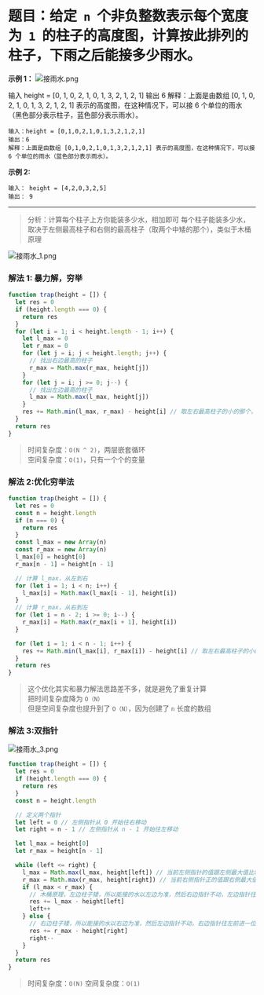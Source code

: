 # 题目：给定  `n`  个非负整数表示每个宽度为  `1`  的柱子的高度图，计算按此排列的柱子，下雨之后能接多少雨水。

**示例 1：**
![接雨水.png](https://p1-juejin.byteimg.com/tos-cn-i-k3u1fbpfcp/504e7aae41a24cc0b5d40c995b980863~tplv-k3u1fbpfcp-watermark.image?)

输入 height = [0, 1, 0, 2, 1, 0, 1, 3, 2, 1, 2, 1]
输出 6
解释：上面是由数组 [0, 1, 0, 2, 1, 0, 1, 3, 2, 1, 2, 1] 表示的高度图，在这种情况下，可以接 6 个单位的雨水（黑色部分表示柱子，蓝色部分表示雨水）。

```
输入：height = [0,1,0,2,1,0,1,3,2,1,2,1]
输出：6
解释：上面是由数组 [0,1,0,2,1,0,1,3,2,1,2,1] 表示的高度图，在这种情况下，可以接 6 个单位的雨水（蓝色部分表示雨水）。
```

**示例 2:**

```
输入： height = [4,2,0,3,2,5]
输出： 9
```

---

> 分析：计算每个柱子上方你能装多少水，相加即可
> 每个柱子能装多少水，取决于左侧最高柱子和右侧的最高柱子（取两个中矮的那个），类似于木桶原理

![接雨水_1.png](https://p1-juejin.byteimg.com/tos-cn-i-k3u1fbpfcp/35f2a87e4f6d4559b0616227820341b5~tplv-k3u1fbpfcp-watermark.image?)

### **解法 1: 暴力解，穷举**

```js
function trap(height = []) {
  let res = 0
  if (height.length === 0) {
    return res
  }
  for (let i = 1; i < height.length - 1; i++) {
    let l_max = 0
    let r_max = 0
    for (let j = i; j < height.length; j++) {
      // 找出右边最高的柱子
      r_max = Math.max(r_max, height[j])
    }
    for (let j = i; j >= 0; j--) {
      // 找出左边最高的柱子
      l_max = Math.max(l_max, height[j])
    }
    res += Math.min(l_max, r_max) - height[i] // 取左右最高柱子的小的那个，减去自己的高度
  }
  return res
}
```

> 时间复杂度：`O(N ^ 2)`，两层嵌套循环  
> 空间复杂度：`O(1)`，只有一个个的变量

### **解法 2:优化穷举法**

```js
function trap(height = []) {
  let res = 0
  const n = height.length
  if (n === 0) {
    return res
  }
  const l_max = new Array(n)
  const r_max = new Array(n)
  l_max[0] = height[0]
  r_max[n - 1] = height[n - 1]

  // 计算 l_max，从左到右
  for (let i = 1; i < n; i++) {
    l_max[i] = Math.max(l_max[i - 1], height[i])
  }
  // 计算 r_max，从右到左
  for (let i = n - 2; i >= 0; i--) {
    r_max[i] = Math.max(r_max[i + 1], height[i])
  }

  for (let i = 1; i < n - 1; i++) {
    res += Math.min(l_max[i], r_max[i]) - height[i] // 取左右最高柱子的小的那个，减去自己的高度
  }
  return res
}
```

> 这个优化其实和暴力解法思路差不多，就是避免了重复计算  
> 把时间复杂度降为 `O（N）`  
> 但是空间复杂度也提升到了 `O（N）`，因为创建了 `n` 长度的数组

### **解法 3:双指针**

![接雨水_3.png](https://p1-juejin.byteimg.com/tos-cn-i-k3u1fbpfcp/f670ba837c76440d9be095ce1e547115~tplv-k3u1fbpfcp-watermark.image?)

```js
function trap(height = []) {
  let res = 0
  if (height.length === 0) {
    return res
  }
  const n = height.length

  // 定义两个指针
  let left = 0 // 左侧指针从 0 开始往右移动
  let right = n - 1 // 左侧指针从 n - 1 开始往左移动

  let l_max = height[0]
  let r_max = height[n - 1]

  while (left <= right) {
    l_max = Math.max(l_max, height[left]) // 当前左侧指针的值跟左侧最大值比较，计算出当前左侧的最大值
    r_max = Math.max(r_max, height[right]) // 当前右侧指针正的值跟右侧最大值比较，计算出当前右侧的最大值
    if (l_max < r_max) {
      // 木桶原理，左边柱子矮，所以能接的水以左边为准，然后右边指针不动，左边指针往右前进一位
      res += l_max - height[left]
      left++
    } else {
      // 右边柱子矮，所以能接的水以右边为准，然后左边指针不动，右边指针往左前进一位
      res += r_max - height[right]
      right--
    }
  }
  return res
}
```

> 时间复杂度：`O(N)`
> 空间复杂度：`O(1)`

